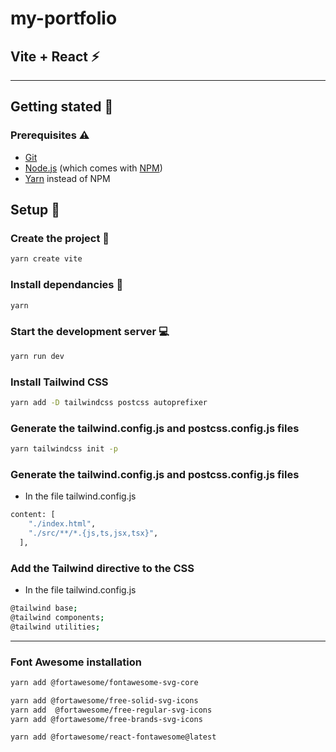 # my-portfolio

## Vite + React ⚡️

---

## Getting stated 🚀

### Prerequisites ⚠️

-   [Git](https://git-scm.com)
-   [Node.js](https://nodejs.org/en/download/) (which comes with [NPM](http://npmjs.com))
-   [Yarn](https://yarnpkg.com/) instead of NPM

## Setup 🔧

### Create the project 📂

```bash
yarn create vite
```

### Install dependancies 📓

```bash
yarn
```

### Start the development server 💻

```bash
yarn run dev
```

### Install Tailwind CSS

```bash
yarn add -D tailwindcss postcss autoprefixer
```

### Generate the tailwind.config.js and postcss.config.js files

```bash
yarn tailwindcss init -p
```

### Generate the tailwind.config.js and postcss.config.js files

-   In the file tailwind.config.js

```bash
content: [
    "./index.html",
    "./src/**/*.{js,ts,jsx,tsx}",
  ],
```

### Add the Tailwind directive to the CSS

-   In the file tailwind.config.js

```bash
@tailwind base;
@tailwind components;
@tailwind utilities;
```

---

### Font Awesome installation

```bash
yarn add @fortawesome/fontawesome-svg-core
```

```bash
yarn add @fortawesome/free-solid-svg-icons
yarn add  @fortawesome/free-regular-svg-icons
yarn add @fortawesome/free-brands-svg-icons
```

```bash
yarn add @fortawesome/react-fontawesome@latest
```
